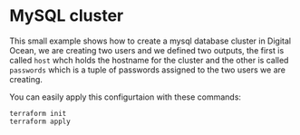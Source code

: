 # MySQL cluster

This small example shows how to create a mysql database cluster in Digital Ocean, we are creating two users
and we defined two outputs, the first is called `host` whch holds the hostname for the cluster and
the other is called `passwords` which is a tuple of passwords assigned to the two users we are creating.

You can easily apply this configurtaion with these commands:

```
terraform init
terraform apply
```
